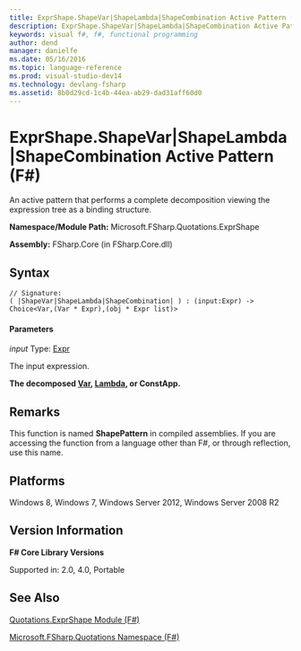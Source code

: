 ```yaml
---
title: ExprShape.ShapeVar|ShapeLambda|ShapeCombination Active Pattern (F#)
description: ExprShape.ShapeVar|ShapeLambda|ShapeCombination Active Pattern (F#)
keywords: visual f#, f#, functional programming
author: dend
manager: danielfe
ms.date: 05/16/2016
ms.topic: language-reference
ms.prod: visual-studio-dev14
ms.technology: devlang-fsharp
ms.assetid: 8b0d29cd-1c4b-44ea-ab29-dad31aff60d0 
---
```


# ExprShape.ShapeVar|ShapeLambda|ShapeCombination Active Pattern (F#)

An active pattern that performs a complete decomposition viewing the expression tree as a binding structure.

**Namespace/Module Path:** Microsoft.FSharp.Quotations.ExprShape

**Assembly:** FSharp.Core (in FSharp.Core.dll)


## Syntax

```
// Signature:
( |ShapeVar|ShapeLambda|ShapeCombination| ) : (input:Expr) -> Choice<Var,(Var * Expr),(obj * Expr list)>
```

#### Parameters
*input*
Type: [Expr](https://msdn.microsoft.com/library/ed6a2caf-69d4-45c2-ab97-e9b3be9bce65)


The input expression.



**The decomposed [Var](https://msdn.microsoft.com/library/2b1237f9-d897-4bcf-872a-4a297db3f7b5), [Lambda](https://msdn.microsoft.com/library/783760ed-8dd5-407e-a752-19451d81bb97), or ConstApp.**
## Remarks
This function is named **ShapePattern** in compiled assemblies. If you are accessing the function from a language other than F#, or through reflection, use this name.


## Platforms
Windows 8, Windows 7, Windows Server 2012, Windows Server 2008 R2


## Version Information
**F# Core Library Versions**

Supported in: 2.0, 4.0, Portable




## See Also
[Quotations.ExprShape Module &#40;F&#35;&#41;](Quotations.ExprShape-Module-%5BFSharp%5D.md)

[Microsoft.FSharp.Quotations Namespace &#40;F&#35;&#41;](Microsoft.FSharp.Quotations-Namespace-%5BFSharp%5D.md)

